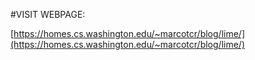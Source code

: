 #VISIT WEBPAGE:

[https://homes.cs.washington.edu/~marcotcr/blog/lime/](https://homes.cs.washington.edu/~marcotcr/blog/lime/)